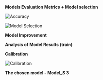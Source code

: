 **Models Evaluation Metrics + Model selection**

![Accuracy](https://github.com/user-attachments/assets/aead550c-2673-4524-aa63-775425588b2b)

![Model Selection](https://github.com/user-attachments/assets/8cbb8f37-326b-4e34-92f5-355ae8ba075b)

**Model Improvement**

**Analysis of Model Results (train)**

**Calibration**

![Calibration](https://github.com/user-attachments/assets/376924b4-96f3-42bb-8ce1-ed5e50bb28ea)

**The chosen model - Model_S 3**
